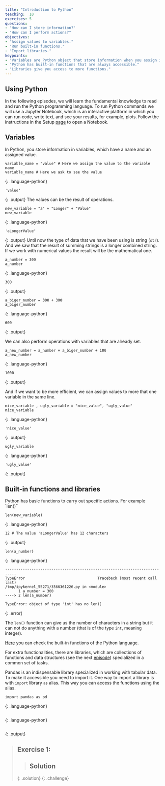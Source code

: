 ```yaml
---
title: "Introduction to Python"
teaching:  10
exercises: 5
questions:
- "How can I store information?"
- "How can I perform actions?"
objectives:
- "Assign values to variables."
- "Run built-in functions."
- "Import libraries."
keypoints:
- "Variables are Python object that store information when you assign it to them."
- "Python has built-in functions that are always accessible."
- "Libraries give you access to more functions."
---
```

## Using Python

In the following episodes, we will learn the fundamental knowledge to read and run the Python programming language. To run Python commands we will use a Jupyter Notebook, which is an interactive platform in which you can run code, write text, and see your results, for example, plots. Follow the instructions in the Setup [page](https://czirion.github.io/pangenomics-workshop/setup.html) to open a Notebook.

## Variables

In Python, you store information in variables, which have a name and an assigned value.
~~~
variable_name = "value" # Here we assign the value to the variable name
variable_name # Here we ask to see the value
~~~
{: .language-python}
~~~
'value'
~~~
{: .output}
The values can be the result of operations.
~~~
new_variable = "a" + "Longer" + "Value"
new_variable
~~~
{: .language-python}
~~~
'aLongerValue'
~~~
{: .output}
Until now the type of data that we have been using is string (`str`). And we saw that the result of summing strings is a longer combined string.
If we work with numerical values the result will be the mathematical one.
~~~
a_number = 300
a_number
~~~
{: .language-python}
~~~
300
~~~
{: .output}
~~~
a_biger_number = 300 + 300
a_biger_number
~~~
{: .language-python}
~~~
600
~~~
{: .output}

We can also perform operations with variables that are already set.
~~~
a_new_number = a_number + a_biger_number + 100
a_new_number
~~~
{: .language-python}
~~~
1000
~~~
{: .output}

And if we want to be more efficient, we can assign values to more that one variable in the same line.

~~~
nice_variable , ugly_variable = "nice_value", "ugly_value"
nice_variable
~~~
{: .language-python}
~~~
'nice_value'
~~~
{: .output}
~~~
ugly_variable
~~~
{: .language-python}
~~~
'ugly_value'
~~~
{: .output}

## Built-in functions and libraries

Python has basic functions to carry out specific actions. For example `len()``
~~~
len(new_variable)
~~~
{: .language-python}
~~~
12 # The value 'aLongerValue' has 12 characters
~~~
{: .output}
~~~
len(a_number)
~~~
{: .language-python}
~~~
---------------------------------------------------------------------------
TypeError                                 Traceback (most recent call last)
/tmp/ipykernel_55271/3566361226.py in <module>
      1 a_number = 300
----> 2 len(a_number)

TypeError: object of type 'int' has no len()
~~~
{: .error}

The `len()` function can give us the number of characters in a string but it can not do anything with a number (that is of the type `int`, meaning integer). 

[Here](https://docs.python.org/3/library/functions.html) you can check the built-in functions of the Python language.

For extra functionalities, there are libraries, which are collections of functions and data structures (see the next [episode](https://czirion.github.io/pangenomics-python/02-data-structures/index.html))  specialized in a common set of tasks.

Pandas is an indispensable library specialized in working with tabular data. To make it accessible you need to import it. One way to import a library is with `import` library `as` alias. This way you can access the functions using the alias.
~~~
import pandas as pd
~~~
{: .language-python}

~~~

~~~
{: .language-python}
~~~

~~~
{: .output}

> ## Exercise 1: 
>
>  
> > ## Solution
> >
> > 
> {: .solution}
{: .challenge}
